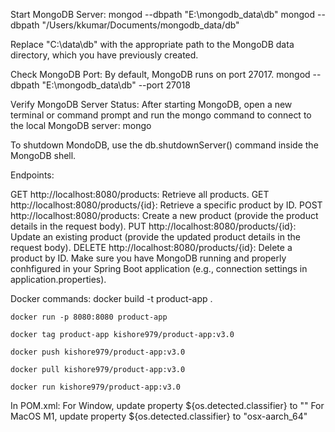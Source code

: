 
Start MongoDB Server:
    mongod --dbpath "E:\mongodb_data\db"
    mongod --dbpath "/Users/kkumar/Documents/mongodb_data/db"

Replace "C:\data\db" with the appropriate path to the MongoDB data directory, which you have previously created.

Check MongoDB Port: By default, MongoDB runs on port 27017.
    mongod --dbpath "E:\mongodb_data\db" --port 27018


Verify MongoDB Server Status: After starting MongoDB, open a new terminal or command prompt and run the mongo command to connect to the local MongoDB server:
    mongo

To shutdown MondoDB, use the db.shutdownServer() command inside the MongoDB shell.

Endpoints:

GET http://localhost:8080/products: Retrieve all products.
GET http://localhost:8080/products/{id}: Retrieve a specific product by ID.
POST http://localhost:8080/products: Create a new product (provide the product details in the request body).
PUT http://localhost:8080/products/{id}: Update an existing product (provide the updated product details in the request body).
DELETE http://localhost:8080/products/{id}: Delete a product by ID.
Make sure you have MongoDB running and properly conhfigured in your Spring Boot application (e.g., connection settings in application.properties).


Docker commands:
    docker build -t product-app .

    docker run -p 8080:8080 product-app
	
	docker tag product-app kishore979/product-app:v3.0
	
	docker push kishore979/product-app:v3.0
	
	docker pull kishore979/product-app:v3.0
	
	docker run kishore979/product-app:v3.0



In POM.xml:
    For Window, update property ${os.detected.classifier} to ""
    For MacOS M1, update property ${os.detected.classifier} to "osx-aarch_64" 